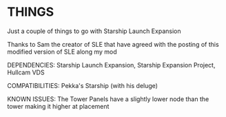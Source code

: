 # THINGS
Just a couple of things to go with Starship Launch Expansion

Thanks to Sam the creator of SLE that have agreed with the posting of this modified version of SLE along my mod

DEPENDENCIES:
Starship Launch Expansion,
Starship Expansion Project,
Hullcam VDS

COMPATIBILITIES:
Pekka's Starship (with his deluge)

KNOWN ISSUES:
The Tower Panels have a slightly lower node than the tower making it higher at placement
